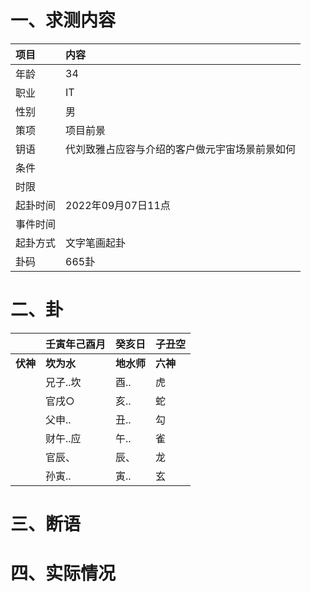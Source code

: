 # 一、求测内容
|项目|内容|
|:-|:-|
|年龄|34|
|职业|IT|
|性别|男|
|策项|项目前景|
|钥语|代刘致雅占应容与介绍的客户做元宇宙场景前景如何|
|条件||
|时限||
|起卦时间|2022年09月07日11点|
|事件时间||
|起卦方式|文字笔画起卦|
|卦码|665卦|

# 二、卦
||壬寅年己酉月|癸亥日|子丑空|
|:-|:-|:-|:-|
|**伏神**|**坎为水**|**地水师**|**六神**|
||兄子..坎|酉..|虎|
||官戌○|亥..|蛇|
||父申..|丑..|勾|
||财午..应|午..|雀|
||官辰、|辰、|龙|
||孙寅..|寅..|玄|


# 三、断语

# 四、实际情况
